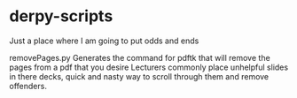 # derpy-scripts
Just a place where I am going to put odds and ends 

removePages.py
Generates the command for pdftk that will remove the pages from a pdf that you desire
Lecturers commonly place unhelpful slides in there decks, quick and nasty way to scroll through them and remove offenders.
